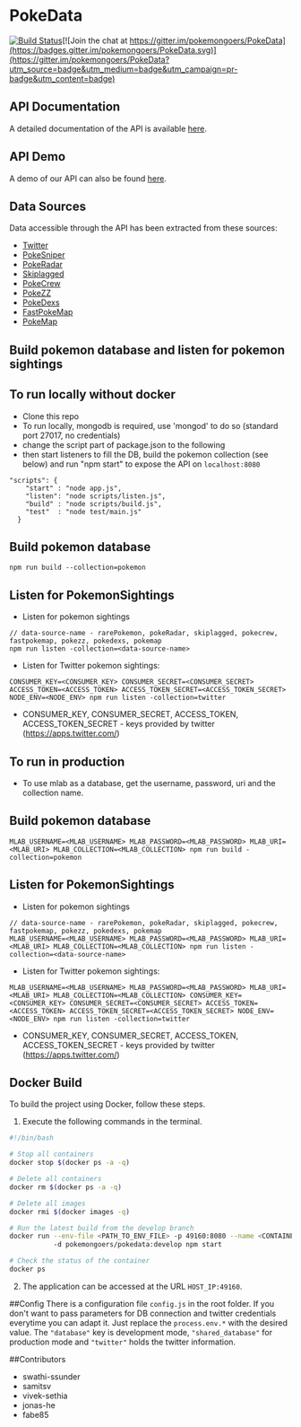 # PokeData

[![Build Status](https://travis-ci.org/PokemonGoers/PokeData.svg?branch=develop)](https://travis-ci.org/PokemonGoers/PokeData)[![Join the chat at https://gitter.im/pokemongoers/PokeData](https://badges.gitter.im/pokemongoers/PokeData.svg)](https://gitter.im/pokemongoers/PokeData?utm_source=badge&utm_medium=badge&utm_campaign=pr-badge&utm_content=badge)

## API Documentation
 A detailed documentation of the API is available [here](http://pokedata.c4e3f8c7.svc.dockerapp.io:65014/doc/).
 
## API Demo
 A demo of our API can also be found [here](http://pokedata.c4e3f8c7.svc.dockerapp.io:65014/doc/).
 
## Data Sources
 Data accessible through the API has been extracted from these sources:
  - [Twitter](https://twitter.com/)
  - [PokeSniper](https://pokesnipers.com)
  - [PokeRadar](https://www.pokeradar.io)
  - [Skiplagged](https://skiplagged.com/catch-that)
  - [PokeCrew](https://www.pokecrew.com)
  - [PokeZZ](http://pokezz.com/)
  - [PokeDexs](https://pokedexs.com/)
  - [FastPokeMap](https://fastpokemap.se/)
  - [PokeMap](https://www.pokemap.net/)

## Build pokemon database and listen for pokemon sightings

## To run locally without docker

- Clone this repo
- To run locally, mongodb is required, use 'mongod' to do so (standard port 27017, no credentials)
- change the script part of package.json to the following
- then start listeners to fill the DB, build the pokemon collection (see below) and run "npm start" to expose the API on `localhost:8080`
```
"scripts": {
    "start" : "node app.js",
    "listen": "node scripts/listen.js",
    "build" : "node scripts/build.js",
    "test"  : "node test/main.js"
  }
```
## Build pokemon database
```
npm run build --collection=pokemon
```

## Listen for PokemonSightings

- Listen for pokemon sightings

```
// data-source-name - rarePokemon, pokeRadar, skiplagged, pokecrew, fastpokemap, pokezz, pokedexs, pokemap
npm run listen -collection=<data-source-name>
```

- Listen for Twitter pokemon sightings:

```
CONSUMER_KEY=<CONSUMER_KEY> CONSUMER_SECRET=<CONSUMER_SECRET> ACCESS_TOKEN=<ACCESS_TOKEN> ACCESS_TOKEN_SECRET=<ACCESS_TOKEN_SECRET> NODE_ENV=<NODE_ENV> npm run listen -collection=twitter
```

- CONSUMER_KEY, CONSUMER_SECRET, ACCESS_TOKEN, ACCESS_TOKEN_SECRET - keys provided by twitter (https://apps.twitter.com/)

## To run in production
- To use mlab as a database, get the username, password, uri and the collection name.

## Build pokemon database

```
MLAB_USERNAME=<MLAB_USERNAME> MLAB_PASSWORD=<MLAB_PASSWORD> MLAB_URI=<MLAB_URI> MLAB_COLLECTION=<MLAB_COLLECTION> npm run build -collection=pokemon
```
## Listen for PokemonSightings

- Listen for pokemon sightings

```
// data-source-name - rarePokemon, pokeRadar, skiplagged, pokecrew, fastpokemap, pokezz, pokedexs, pokemap
MLAB_USERNAME=<MLAB_USERNAME> MLAB_PASSWORD=<MLAB_PASSWORD> MLAB_URI=<MLAB_URI> MLAB_COLLECTION=<MLAB_COLLECTION> npm run listen -collection=<data-source-name>
```

- Listen for Twitter pokemon sightings:

```
MLAB_USERNAME=<MLAB_USERNAME> MLAB_PASSWORD=<MLAB_PASSWORD> MLAB_URI=<MLAB_URI> MLAB_COLLECTION=<MLAB_COLLECTION> CONSUMER_KEY=<CONSUMER_KEY> CONSUMER_SECRET=<CONSUMER_SECRET> ACCESS_TOKEN=<ACCESS_TOKEN> ACCESS_TOKEN_SECRET=<ACCESS_TOKEN_SECRET> NODE_ENV=<NODE_ENV> npm run listen -collection=twitter
```

- CONSUMER_KEY, CONSUMER_SECRET, ACCESS_TOKEN, ACCESS_TOKEN_SECRET - keys provided by twitter (https://apps.twitter.com/)

## Docker Build

 To build the project using Docker, follow these steps.
 
 1. Execute the following commands in the terminal.

  
  ```bash
  #!/bin/bash
  
  # Stop all containers
  docker stop $(docker ps -a -q)
  
  # Delete all containers
  docker rm $(docker ps -a -q)
  
  # Delete all images
  docker rmi $(docker images -q)
  
  # Run the latest build from the develop branch
  docker run --env-file <PATH_TO_ENV_FILE> -p 49160:8080 --name <CONTAINER_NAME> 
             -d pokemongoers/pokedata:develop npm start
  
  # Check the status of the container
  docker ps
  
  ```

 2. The application can be accessed at the URL `HOST_IP:49160`.

##Config
There is a configuration file `config.js` in the root folder.
If you don't want to pass parameters for DB connection and twitter credentials everytime you can adapt it.
Just replace the `process.env.*` with the desired value. The `"database"` key is  development mode, `"shared_database"` for production mode and `"twitter"` holds the twitter information.

##Contributors
- swathi-ssunder
- samitsv
- vivek-sethia
- jonas-he
- fabe85

